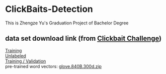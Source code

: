 # ClickBaits-Detection
This is Zhengze Yu's Graduation Project of Bachelor Degree  

## data set download link (from [Clickbait Challenge](https://www.clickbait-challenge.org/))  
[Training](http://www.uni-weimar.de/medien/webis/corpora/corpus-webis-clickbait-17/clickbait17-train-170331.zip)  
[Unlabeled](http://www.uni-weimar.de/medien/webis/corpora/corpus-webis-clickbait-17/clickbait17-unlabeled-170429.zip)  
[Training / Validation](http://www.uni-weimar.de/medien/webis/corpora/corpus-webis-clickbait-17/clickbait17-train-170630.zip)  
pre-trained word vectors: [glove.840B.300d.zip](http://nlp.stanford.edu/data/glove.840B.300d.zip)  

